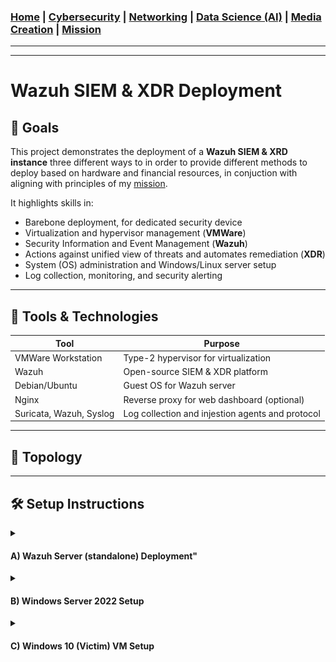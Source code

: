 ### [Home](https://github.com/Komonodrg-portfolio)  | [Cybersecurity](https://github.com/Komonodrg-portfolio/Cybersecurity) | [Networking](https://github.com/Komonodrg-portfolio/Networking) | [Data Science (AI)](https://github.com/Komonodrg-portfolio/AI) | [Media Creation](https://github.com/Komonodrg-portfolio/MediaCreation) | [Mission](https://github.com/Komonodrg-portfolio/Mission/)

---
---

# Wazuh SIEM & XDR Deployment  

## 📌 Goals
This project demonstrates the deployment of a **Wazuh SIEM & XRD instance** three different ways to in order to provide different methods to deploy based on hardware and financial resources, in conjuction with aligning with principles of my [mission](https://github.com/Komonodrg-portfolio/Mission/).  

It highlights skills in:
- Barebone deployment, for dedicated security device
- Virtualization and hypervisor management (**VMWare**)  
- Security Information and Event Management (**Wazuh**)
- Actions against unified view of threats and automates remediation (**XDR**) 
- System (OS) administration and Windows/Linux server setup  
- Log collection, monitoring, and security alerting

---
## 🧰 Tools & Technologies

| Tool       | Purpose                              |
|------------|--------------------------------------|
| VMWare Workstation | Type-2 hypervisor for virtualization         |
| Wazuh | Open-source SIEM & XDR platform         |
| Debian/Ubuntu    | Guest OS for Wazuh server          |
| Nginx  | Reverse proxy for web dashboard (optional)                      |
| Suricata, Wazuh, Syslog  | Log collection and injestion agents and protocol         |


---

## 📂 Topology

---

## 🛠️  Setup Instructions
<details>
 <summary><h4><b>  A)  Wazuh Server (standalone) Deployment"</b></h4></summary>
  <br> 
This method involves installing Wazuh Server on a standalone PC/Laptop.  This deployment is best to use if you want a dedicated security appliance to monitor and protect your home network.<br>  
<br>
Create a <a href="https://chatgpt.com/s/t_68e1cb99a0088191bb1937e92241f81a" target="_blank">Ventoy USB drive</a> and boot PC/laptop off of a <a href="https://releases.ubuntu.com/jammy/" target="_blank">Ubuntu 22.04 Server.iso</a> file to intiate installation.  Make sure to be on network during installation and eventually after it completes installation, you'll be granted with login instructions and credentials for web gui to access from the browser of another computer on the network:<br>
<br>
<p float="center">
  <img src="images/UbuntuServerSelect.png" width="200" />
  <img src="images/Ventoy.png" width="200" />
  <img src="images/wazuhinstallcomplete.png" width="200" />
          
| VMWare Workstation | Type-2 hypervisor for virtualization         |
| Wazuh | Open-source SIEM & XDR platform         |
| Debian/Ubuntu    | Guest OS for Wazuh server          |
| Nginx  | Reverse proxy for web dashboard (optional)                      |
| Suricata, Wazuh, Syslog  | Log collection and injestion agents and protocol         |
          
</details>

<details>
 <summary><h4><b>  B)  Windows Server 2022 Setup</b></h4></summary>
  <br> 
This is intial setup of Windows Server 2022 from within VMWare. <br>  
<br>

 <p align="left">
  <img src="images/Server1.png" width="800" /><br>
<br>

```
1) Change server name
   └─ Computer Name > click "Change..." > Enter new name > OK > Restart

2) Enable Remote Desktop (allowing vulnerability for extra log generation/events from within cyber range)
   └─ Remote Desktop > select "Allow remote connections to this computer"

3) Disable IPv6 while and setup static IP address & DNS for server
   └─ Ethernet0 > right click on network adapter, select "Properties" > uncheck "IPv6" >
      select IPv4 > Set up static IP & DNS servers

4) Change Time Zone
   └─ "Change time zone..." > select appropriately
```
</details>

<details>
 <summary><h4><b>  C)  Windows 10 (Victim) VM Setup</b></h4></summary>
  <br> 
<h4> Enable Powershell Logging </h4>  

 <p align="left">
  <img src="images/WIn1.png" width="800" /><br>

```
Startup gpedit.msc > Computer Configuration > Administrative Templates > Windows Powershell
   └─ Enable Module Logging, click "Show" and enter "*" wildcard to encompass all modules
   └─ Enable Powershell Transcription, placing a check for include invocation headers (timestamps)
   └─ Enable Script Block Logging DON'T enable invocation headers
```
<h4> Enable Firewall (Defender) Logging </h4> 

<p align="left">
  <img src="images/Win2.png" width="800" /><br>

```
1) Startup gpedit.msc > Computer Configuration > Windows Settings > Windows Firewall w/ Advanced Security
   > Windows Defender Firewall Properties
2) Turn on Firewall, blocking inbound connections, allowing outbound connections
3) Do the same for Private & Public Profiles
4) Customize...
5) Remove check to enable Logs, select "Yes" for Log dropped packets & successful connections
6) ...Do the same on Private and Public Profiles
```
<h4> Enable SYSMON & OSQuery Logging </h4> 
<br>

1) Download [Sysmon](https://learn.microsoft.com/en-us/sysinternals/downloads/sysmon) and extract it to C:/Program Files/Sysmon folder<br>
2) Download [Olaf Hartong](https://github.com/olafhartong/sysmon-modular) sysmon configuration file and extract contents to C:/Program Files/Sysmon folder<br>

<p align="left">
  <img src="images/Win3.png" width="500" /><br>

3) From CMD (administrative), navigate to C:/Program Files/Sysmon folder & run, which installs sysmon with olaf config file:
```
cd C:\Program Files\Sysmon
sysmon64.exe -i sysmonconfig.xml
```
4) Verify successful Sysmon installation and running via `services.msc` & `Event Viewer (Windows Logs > Application and Service Logs > Microsoft > Windows > Sysmon)`:

<p align="left">
  <img src="images/Win4.png" width="950" /><br>

<p align="left">
  <img src="images/Win8.png" width="950" /><br>

5) Download & Install [OSquery](https://osquery.io/downloads/official/5.19.0) for windows, select latest stable version & run installation.  Confirm successful installation:

<p align="left">
  <img src="images/Win6.png" width="950" /><br>
   
<h4> Install Wazuh Agent </h4>

```
From within Windows VM, navigate to Wazuh server > Select "Deploy New Agent"
    └─ Select "Windows"
    └─ Put in Wazuh IP address in "Assign a server address" field
    └─ Enter Hostname for Win VM in "Assign an agent name field"
    └─ Copy command from "4) Run the following commands to download and install the agent" field
       and enter command into a Powershell (administrative) shell
    └─ Start agent by issuing command "NET START Wazuh"
    └─ Confirm injestion of logs from within Wazuh server (gui)
```
<p align="left">
  <img src="images/Wazuh.png" width="950" /><br>


